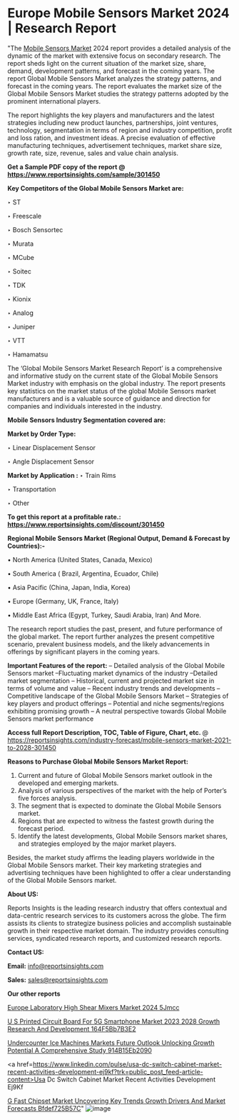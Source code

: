 # Europe Mobile Sensors Market 2024 | Research Report

"The <a href=https://www.reportsinsights.com/sample/301450>Mobile Sensors Market</a> 2024 report provides a detailed analysis of the dynamic of the market with extensive focus on secondary research. The report sheds light on the current situation of the market size, share, demand, development patterns, and forecast in the coming years. The report Global Mobile Sensors Market analyzes the strategy patterns, and forecast in the coming years. The report evaluates the market size of the Global Mobile Sensors Market studies the strategy patterns adopted by the prominent international players.

The report highlights the key players and manufacturers and the latest strategies including new product launches, partnerships, joint ventures, technology, segmentation in terms of region and industry competition, profit and loss ration, and investment ideas. A precise evaluation of effective manufacturing techniques, advertisement techniques, market share size, growth rate, size, revenue, sales and value chain analysis.

<strong>Get a Sample PDF copy of the report @ <a href=https://www.reportsinsights.com/sample/301450 style=color:#0000ff;>https://www.reportsinsights.com/sample/301450</a></strong>

<strong>Key Competitors of the Global Mobile Sensors Market are:</strong>

‣ ST

‣ Freescale

‣ Bosch Sensortec

‣ Murata

‣ MCube

‣ Soitec

‣ TDK

‣ Kionix

‣ Analog

‣ Juniper

‣ VTT

‣ Hamamatsu

The ‘Global Mobile Sensors Market Research Report’ is a comprehensive and informative study on the current state of the Global Mobile Sensors Market industry with emphasis on the global industry. The report presents key statistics on the market status of the global Mobile Sensors market manufacturers and is a valuable source of guidance and direction for companies and individuals interested in the industry.

<strong>Mobile Sensors Industry Segmentation covered are:</strong>

<strong>Market by Order Type: </strong>

‣ Linear Displacement Sensor

‣ Angle Displacement Sensor

<strong>Market by Application :</strong>
 ‣ Train Rims

‣ Transportation

‣ Other

<strong>To get this report at a profitable rate.: <a href=https://www.reportsinsights.com/discount/301450 style=color:#0000ff;>https://www.reportsinsights.com/discount/301450</a></strong>

<strong>Regional Mobile Sensors Market (Regional Output, Demand &amp; Forecast by Countries):-</strong>

• North America (United States, Canada, Mexico)

• South America ( Brazil, Argentina, Ecuador, Chile)

• Asia Pacific (China, Japan, India, Korea)

• Europe (Germany, UK, France, Italy)

• Middle East Africa (Egypt, Turkey, Saudi Arabia, Iran) And More.

The research report studies the past, present, and future performance of the global market. The report further analyzes the present competitive scenario, prevalent business models, and the likely advancements in offerings by significant players in the coming years.

<strong>Important Features of the report:</strong>
– Detailed analysis of the Global Mobile Sensors market
–Fluctuating market dynamics of the industry
–Detailed market segmentation
– Historical, current and projected market size in terms of volume and value
– Recent industry trends and developments
– Competitive landscape of the Global Mobile Sensors Market
– Strategies of key players and product offerings
– Potential and niche segments/regions exhibiting promising growth
– A neutral perspective towards Global Mobile Sensors market performance

<strong>Access full Report Description, TOC, Table of Figure, Chart, etc. </strong>@   <a href=https://reportsinsights.com/industry-forecast/mobile-sensors-market-2021-to-2028-301450 style=color:#0000ff;>https://reportsinsights.com/industry-forecast/mobile-sensors-market-2021-to-2028-301450</a>

<strong>Reasons to Purchase Global Mobile Sensors Market Report:</strong>
1. Current and future of Global Mobile Sensors market outlook in the developed and emerging markets.
2. Analysis of various perspectives of the market with the help of Porter’s five forces analysis.
3. The segment that is expected to dominate the Global Mobile Sensors market.
4. Regions that are expected to witness the fastest growth during the forecast period.
5. Identify the latest developments, Global Mobile Sensors market shares, and strategies employed by the major market players.

Besides, the market study affirms the leading players worldwide in the Global Mobile Sensors market. Their key marketing strategies and advertising techniques have been highlighted to offer a clear understanding of the Global Mobile Sensors market.

<strong><strong>About US</strong>:</strong>

Reports Insights is the leading research industry that offers contextual and data-centric research services to its customers across the globe. The firm assists its clients to strategize business policies and accomplish sustainable growth in their respective market domain. The industry provides consulting services, syndicated research reports, and customized research reports.

<strong>Contact US:</strong>

<p class=><b>Email:</b> <a href=mailto:info@reportsinsights.com>info@reportsinsights.com</a></p>
<p class=><b>Sales:</b> <a href=mailto:sales@reportsinsights.com>sales@reportsinsights.com</a></p>

<strong>Our other reports</strong>

<a href=https://www.linkedin.com/pulse/europe-laboratory-high-shear-mixers-market-2024-5jmcc/>Europe Laboratory High Shear Mixers Market 2024 5Jmcc</a>

<a href=https://medium.com/@shindeaaswini6/u-s-printed-circuit-board-for-5g-smartphone-market-2023-2028-growth-research-and-development-164f5bb7b3e2>U S Printed Circuit Board For 5G Smartphone Market 2023 2028 Growth Research And Development 164F5Bb7B3E2</a>

<a href=https://medium.com/@sakshideshmukh994/undercounter-ice-machines-markets-future-outlook-unlocking-growth-potential-a-comprehensive-study-914b15eb2090>Undercounter Ice Machines Markets Future Outlook Unlocking Growth Potential A Comprehensive Study 914B15Eb2090</a>

<a href=https://www.linkedin.com/pulse/usa-dc-switch-cabinet-market-recent-activities-development-ej9kf?trk=public_post_feed-article-content>Usa Dc Switch Cabinet Market Recent Activities Development Ej9Kf</a>

<a href=https://medium.com/@tidke9676/g-fast-chipset-market-uncovering-key-trends-growth-drivers-and-market-forecasts-bfdef725b57c>G Fast Chipset Market Uncovering Key Trends Growth Drivers And Market Forecasts Bfdef725B57C</a>"
![image](https://github.com/Reportsinsights123/RIgrowth/assets/158415881/e5323584-2f9b-4e20-934a-93f6bbb34e81)
